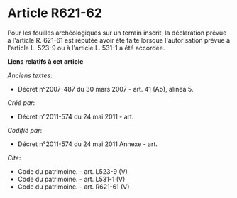 # Article R621-62

Pour les fouilles archéologiques sur un terrain inscrit, la déclaration prévue à l'article R. 621-61 est réputée avoir été
faite lorsque l'autorisation prévue à l'article L. 523-9 ou à l'article L. 531-1 a été accordée.

**Liens relatifs à cet article**

_Anciens textes_:

  - Décret n°2007-487 du 30 mars 2007 - art. 41 (Ab), alinéa 5.

_Créé par_:

  - Décret n°2011-574 du 24 mai 2011  - art.

_Codifié par_:

  - Décret n°2011-574 du 24 mai 2011 Annexe - art.

_Cite_:

  - Code du patrimoine. - art. L523-9 (V)
  - Code du patrimoine. - art. L531-1 (V)
  - Code du patrimoine. - art. R621-61 (V)
